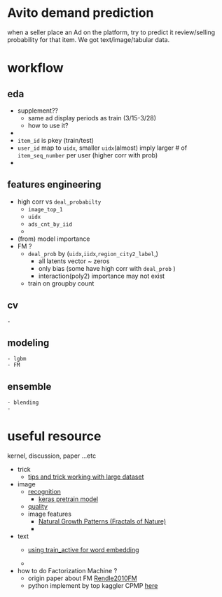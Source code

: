 # Avito demand prediction 

when a seller place an Ad on the platform, try to predict it review/selling probability for that item. We got text/image/tabular data.
# workflow 
## eda 
- supplement?? 
    - same ad display periods as train (3/15-3/28) 
    - how to use it?
- 
- `item_id` is pkey (train/test)
- `user_id` map to `uidx`, smaller `uidx`(almost) imply larger # of `item_seq_number` per user (higher corr with prob)
- 
## features engineering

- high corr vs `deal_probabilty`
    - `image_top_1` 
    - `uidx`
    - `ads_cnt_by_iid`
    - 
- (from) model importance 
- FM ?
     - `deal_prob` by (`uidx`,`iidx`,`region_city2_label`,)
        - all latents vector ~ zeros 
        - only bias (some have high corr with `deal_prob` )
        - interaction(poly2) importance may not exist
     - train on groupby count 
## cv 
    - 
## modeling 
    - lgbm
    - FM

## ensemble 
    - blending 
    - 
# useful resource
kernel, discussion, paper ...etc
- trick
    - [tips and trick working with large dataset](https://www.kaggle.com/frankherfert/tips-tricks-for-working-with-large-datasets/code)
-  image
    - [recognition](https://www.kaggle.com/wesamelshamy/ad-image-recognition-and-quality-scoring/code)
        - [keras pretrain model](https://www.kaggle.com/gaborfodor/keras-pretrained-models)
    - [quality](https://www.kaggle.com/shivamb/ideas-for-image-features-and-image-quality)
    - image features 
        - [Natural Growth Patterns (Fractals of Nature)](https://www.kaggle.com/the1owl/natural-growth-patterns-fractals-of-nature/code)
        - 
- text
    - [using train_active for word embedding](https://www.kaggle.com/christofhenkel/using-train-active-for-training-word-embeddings/code)

    - 
- how to do Factorization Machine ?
    - origin paper about FM [Rendle2010FM](https://www.csie.ntu.edu.tw/~b97053/paper/Rendle2010FM.pdf)
    - python implement by top kaggler CPMP [here](https://www.ibm.com/developerworks/community/blogs/jfp/entry/Implementing_Libfm_in_Keras?lang=en_us)
    